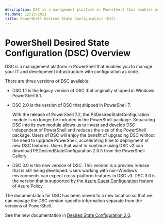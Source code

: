 ```yaml
---
description: DSC is a management platform in PowerShell that enables you to manage your IT and development infrastructure with configuration as code.
ms.date: 12/13/2021
title: PowerShell Desired State Configuration (DSC)
---
```


# PowerShell Desired State Configuration (DSC) Overview

DSC is a management platform in PowerShell that enables you to manage your IT and development
infrastructure with configuration as code.

There are three versions of DSC available:

- DSC 1.1 is the legacy version of DSC that originally shipped in Windows PowerShell 5.1.

- DSC 2.0 is the version of DSC that shipped in PowerShell 7.

  With the release of PowerShell 7.2, the PSDesiredStateConfiguration module is no longer be
  included in the PowerShell package. Separating DSC into its own module allows us to invest and
  develop DSC independent of PowerShell and reduces the size of the PowerShell package. Users of DSC
  will enjoy the benefit of upgrading DSC without the need to upgrade PowerShell, accelerating time
  to deployment of new DSC features. Users that want to continue using DSC v2 can download
  PSDesiredStateConfiguration 2.0.5 from the PowerShell Gallery.

- DSC 3.0 is the new version of DSC. This version is a preview release that is still being
  developed. Users working with non-Windows environments can expect cross-platform features in DSC
  v3. DSC 3.0 is the version that is supported by the
  [Azure Guest Configuration](/azure/governance/policy/concepts/guest-configuration) feature of
  Azure Policy.

The documentation for DSC has been moved to a new location so that we can manage the DSC
version-specific information separate from the versions of PowerShell.

See the new documentation in [Desired State Configuration 2.0](/powershell/dsc/overview).
